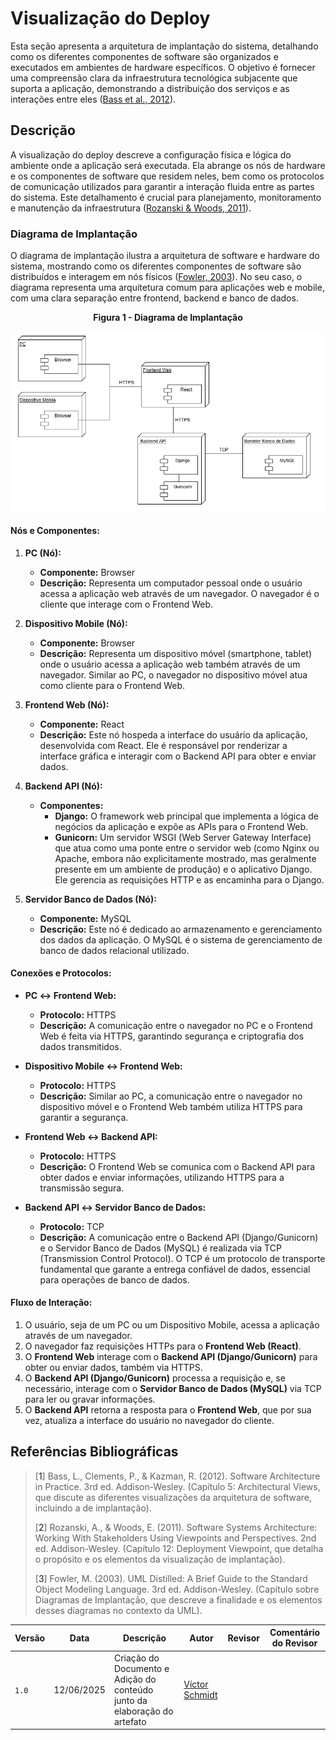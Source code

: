 # Visualização do Deploy

Esta seção apresenta a arquitetura de implantação do sistema, detalhando como os diferentes componentes de software são organizados e executados em ambientes de hardware específicos. O objetivo é fornecer uma compreensão clara da infraestrutura tecnológica subjacente que suporta a aplicação, demonstrando a distribuição dos serviços e as interações entre eles ([Bass et al., 2012](#ref1)).

## Descrição

A visualização do deploy descreve a configuração física e lógica do ambiente onde a aplicação será executada. Ela abrange os nós de hardware e os componentes de software que residem neles, bem como os protocolos de comunicação utilizados para garantir a interação fluida entre as partes do sistema. Este detalhamento é crucial para planejamento, monitoramento e manutenção da infraestrutura ([Rozanski & Woods, 2011](#ref2)).

### Diagrama de Implantação

O diagrama de implantação ilustra a arquitetura de software e hardware do sistema, mostrando como os diferentes componentes de software são distribuídos e interagem em nós físicos ([Fowler, 2003](#ref3)). No seu caso, o diagrama representa uma arquitetura comum para aplicações web e mobile, com uma clara separação entre frontend, backend e banco de dados.

<center>

**Figura 1 - Diagrama de Implantação**

</center>

![Diagrama de Implantação](../assets/visualizacaoDeploy/diagrama_implantacao.png)


#### Nós e Componentes:

1.  **PC (Nó):**
    * **Componente:** Browser
    * **Descrição:** Representa um computador pessoal onde o usuário acessa a aplicação web através de um navegador. O navegador é o cliente que interage com o Frontend Web.

2.  **Dispositivo Mobile (Nó):**
    * **Componente:** Browser
    * **Descrição:** Representa um dispositivo móvel (smartphone, tablet) onde o usuário acessa a aplicação web também através de um navegador. Similar ao PC, o navegador no dispositivo móvel atua como cliente para o Frontend Web.

3.  **Frontend Web (Nó):**
    * **Componente:** React
    * **Descrição:** Este nó hospeda a interface do usuário da aplicação, desenvolvida com React. Ele é responsável por renderizar a interface gráfica e interagir com o Backend API para obter e enviar dados.

4.  **Backend API (Nó):**
    * **Componentes:**
        * **Django:** O framework web principal que implementa a lógica de negócios da aplicação e expõe as APIs para o Frontend Web.
        * **Gunicorn:** Um servidor WSGI (Web Server Gateway Interface) que atua como uma ponte entre o servidor web (como Nginx ou Apache, embora não explicitamente mostrado, mas geralmente presente em um ambiente de produção) e o aplicativo Django. Ele gerencia as requisições HTTP e as encaminha para o Django.

5.  **Servidor Banco de Dados (Nó):**
    * **Componente:** MySQL
    * **Descrição:** Este nó é dedicado ao armazenamento e gerenciamento dos dados da aplicação. O MySQL é o sistema de gerenciamento de banco de dados relacional utilizado.

#### Conexões e Protocolos:

* **PC &leftrightarrow; Frontend Web:**
    * **Protocolo:** HTTPS
    * **Descrição:** A comunicação entre o navegador no PC e o Frontend Web é feita via HTTPS, garantindo segurança e criptografia dos dados transmitidos.

* **Dispositivo Mobile &leftrightarrow; Frontend Web:**
    * **Protocolo:** HTTPS
    * **Descrição:** Similar ao PC, a comunicação entre o navegador no dispositivo móvel e o Frontend Web também utiliza HTTPS para garantir a segurança.

* **Frontend Web &leftrightarrow; Backend API:**
    * **Protocolo:** HTTPS
    * **Descrição:** O Frontend Web se comunica com o Backend API para obter dados e enviar informações, utilizando HTTPS para a transmissão segura.

* **Backend API &leftrightarrow; Servidor Banco de Dados:**
    * **Protocolo:** TCP
    * **Descrição:** A comunicação entre o Backend API (Django/Gunicorn) e o Servidor Banco de Dados (MySQL) é realizada via TCP (Transmission Control Protocol). O TCP é um protocolo de transporte fundamental que garante a entrega confiável de dados, essencial para operações de banco de dados.

#### Fluxo de Interação:

1.  O usuário, seja de um PC ou um Dispositivo Mobile, acessa a aplicação através de um navegador.
2.  O navegador faz requisições HTTPs para o **Frontend Web (React)**.
3.  O **Frontend Web** interage com o **Backend API (Django/Gunicorn)** para obter ou enviar dados, também via HTTPS.
4.  O **Backend API (Django/Gunicorn)** processa a requisição e, se necessário, interage com o **Servidor Banco de Dados (MySQL)** via TCP para ler ou gravar informações.
5.  O **Backend API** retorna a resposta para o **Frontend Web**, que por sua vez, atualiza a interface do usuário no navegador do cliente.

## Referências Bibliográficas

> [<a id="ref1">1</a>] Bass, L., Clements, P., & Kazman, R. (2012). Software Architecture in Practice. 3rd ed. Addison-Wesley. (Capítulo 5: Architectural Views, que discute as diferentes visualizações da arquitetura de software, incluindo a de implantação).
>
> [<a id="ref2">2</a>] Rozanski, A., & Woods, E. (2011). Software Systems Architecture: Working With Stakeholders Using Viewpoints and Perspectives. 2nd ed. Addison-Wesley. (Capítulo 12: Deployment Viewpoint, que detalha o propósito e os elementos da visualização de implantação).
>
> [<a id="ref3">3</a>] Fowler, M. (2003). UML Distilled: A Brief Guide to the Standard Object Modeling Language. 3rd ed. Addison-Wesley. (Capítulo sobre Diagramas de Implantação, que descreve a finalidade e os elementos desses diagramas no contexto da UML).

| Versão | Data | Descrição | Autor | Revisor | Comentário do Revisor |
| -- | -- | -- | -- | -- | -- |
| `1.0`  | 12/06/2025  | Criação do Documento e Adição do conteúdo junto da elaboração do artefato | [Víctor Schmidt](https://github.com/moonshinerd)  |  |  |